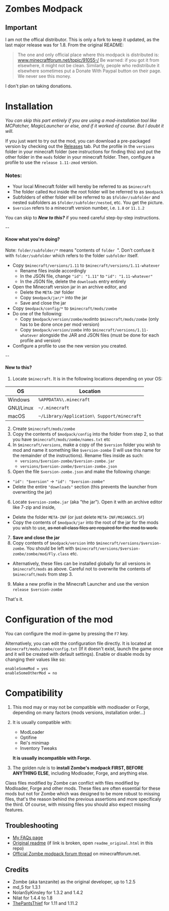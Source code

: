 
# Zombes Modpack

## Important

I am not the offical distributor. This is only a fork to keep it updated, as the last major release was for 1.8. From the original README:

> The one and only official place where this modpack is distributed is:
     www.minecraftforum.net/topic/91055-/
 Be warned: if you got it from elsewhere, it might not be clean.
 Similarly, people who redistribute it elsewhere sometimes put a Donate
 With Paypal button on their page. We never see this money.

I don't plan on taking donations.

# Installation

*You can skip this part entirely if you are using a mod-installation tool
like MCPatcher, MagicLauncher or else, and if it worked of course. But I doubt it will.*

If you just want to try out the mod, you can download a pre-packaged version by checking out the [Releases](https://github.com/ThePantsThief/Zombe-Modpack/releases) tab. Put the profile in the `versions` folder in your minecraft folder (see instructions for finding this) and put the other folder in the `mods` folder in your minecraft folder. Then, configure a profile to use the `release 1.11-zmod` version.

### Notes:

- Your local Minecraft folder will hereby be referred to as `$minecraft`
- The folder called `Mod` inside the root folder will be referred to as `$modpack`
- Subfolders of either folder will be referred to as `$folder/subfolder` and nested subfolders as `$folder/subfolder/nested`, etc. You get the picture.
- `$version` refers to a minecraft version number, i.e. `1.8` or `11.1.2`

You can skip to ***New to this?*** if you need careful step-by-step instructions.

--
#### Know what you're doing?

Note: `folder/subfolder/*` means "contents of `folder `". Don't confuse it with `folder/subfolder` which refers to the folder `subfolder` itself.

- Copy `$minecraft/versions/1.11` to `$minecraft/versions/1.11-whatever`
    - Rename files inside accordingly
    - In the JSON file, change `"id": "1.11"` to `"id": "1.11-whatever"`
    - In the JSON file, delete the `downloads` entry entirely
- Open the Minecraft version jar in an archive editor, and
    - Delete the `META-INF` folder
    - Copy `$modpack/jar/*` into the jar
    - Save and close the jar
- Copy `$modpack/config/*` to `$minecraft/mods/zombe`
- Do one of the following:
    - Copy `$modpack/version/zombe/mod`into `$minecraft/mods/zombe` (only has to be done once per mod version)
    - Copy `$modpack/version/zombe` into `$minecraft/versions/1.11-whatever` alongside the JAR and JSON files (must be done for each profile and version)
- Configure a profile to use the new version you created.

--
#### New to this?

1. Locate `$minecraft`. It is in the following locations depending on your OS:

  | OS | Location |
  |---|---|
  | Windows | `%APPDATA%\.minecraft` |
  | GNU/Linux | `~/.minecraft` |
  | macOS | `~/Library/Application\ Support/minecraft` |

2. Create `$minecraft/mods/zombe`
3. Copy the contents of `$modpack/config` into the folder from step 2, so that you have `$minecraft/mods/zombe/names.txt` etc
4. In `$minecraft/versions`, make a copy of the `$version` folder you wish to mod and name it something like `$version-zombe` (I will use this name for the remainder of the instructions). Rename files inside as such:
    - `versions/$version-zombe/$version-zombe.jar`
    - `versions/$version-zombe/$version-zombe.json`
5. Open the file `$version-zombe.json` and make the following change:
  - `"id": "$version"` → `"id": "$version-zombe"`
  - Delete the entire `"downloads"` section (this prevents the launcher from overwriting the jar)
6. Locate `$version-zombe.jar` (aka "the jar"). Open it with an archive editor like 7-zip and inside,
  - Delete the folder `META-INF` (or just delete `META-INF/MOJANGCS.SF`)
  - Copy the contents of `$modpack/jar` into the root of the jar for the mods you wish to use, ~~as not all class files are required for the mod to work.~~
7. **Save and close the jar**
8. Copy contents of `$modpack/version` into `$minecraft/versions/$version-zombe`. You should be left with `$minecraft/versions/$version-zombe/zombe/mod/Fly.class` etc.
  - Alternatively, these files can be installed globally for all versions in `$minecraft/mods` as above. Careful not to overwrite the contents of `$minecraft/mods` from step 3.
9. Make a new profile in the Minecraft Launcher and use the version `release $version-zombe`

That's it.


# Configuration of the mod

You can configure the mod in-game by pressing the `F7` key.

Alternatively, you can edit the configuration file directly. It is located at `$minecraft/mods/zombe/config.txt` (If it doesn't exist, launch the game once and it will be created with default settings). Enable or disable mods by changing their values like so:

    enableSomeMod = yes
    enableSomeOtherMod = no


# Compatibility

1. This mod may or may not be compatible with modloader or Forge, 
    depending on many factors (mods versions, installation order...)

2. It is usually compatible with:
      - ModLoader
      - Optifine
      - Rei's minimap
      - Inventory Tweaks

    **It is usually incompatible with Forge.**

3. The golden rule is to **install Zombe's modpack FIRST, BEFORE ANYTHING ELSE**,
    including Modloader, Forge, and anything else.

  Class files modified by Zombe can conflict with files modified by 
Modloader, Forge and other mods. These files are often essential for 
these mods but not for Zombe which was designed to be more robust to 
missing files, that's the reason behind the previous assertions and 
more specificaly the third.
Of course, with missing files you should also expect missing features.


## Troubleshooting

- [My FAQs page](#FAQs.md)
- [Original readme](http://dl.dropbox.com/u/19090066/minecraft/readme.html) (if link is broken, open `readme_original.html` in this repo)
- [Official Zombe modpack forum thread](www.minecraftforum.net/topic/91055-/) on minecraftforum.net.

## Credits

- Zombe (aka tanzanite) as the original developer, up to 1.2.5
- md_5 for 1.3.1
- NolanSyKinsley for 1.3.2 and 1.4.2
- Nilat for 1.4.4 to 1.8
- [ThePantsThief](https://github.com/ThePantsThief) for 1.11 and 1.11.2


